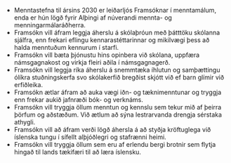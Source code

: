 - Menntastefna til ársins 2030 er leiðarljós Framsóknar í menntamálum, enda er hún lögð fyrir Alþingi af núverandi mennta- og menningarmálaráðherra.
- Framsókn vill áfram leggja áherslu á skólaþróun með þátttöku skólanna sjálfra, enn frekari eflingu kennarastéttarinnar og mikilvægi þess að halda menntuðum kennurum í starfi.
- Framsókn vill bæta þjónustu hins opinbera við skólana, uppfæra námsgagnakost og virkja fleiri aðila í námsgagnagerð.
- Framsókn vill leggja ríka áherslu á snemmtæka íhlutun og samþættingu ólíkra stuðningskerfa svo skólakerfið bregðist skjótt við ef barn glímir við erfiðleika.
- Framsókn ætlar áfram að auka vægi iðn- og tæknimenntunar og tryggja enn frekar aukið jafnræði bók- og verknáms.
- Framsókn vill tryggja öllum menntun og kennslu sem tekur mið af þeirra þörfum og aðstæðum. Við ætlum að sýna lestrarvanda drengja sérstaka athygli.
- Framsókn vill að áfram verði lögð áhersla á að styðja kröftuglega við íslenska tungu í sífellt alþjóðlegri og stafrænni heimi.
- Framsókn vill tryggja öllum sem eru af erlendu bergi brotnir sem flytja hingað til lands tækifæri til að læra íslensku.
